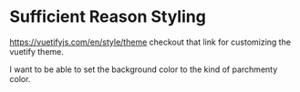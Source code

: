 # Sufficient Reason Styling

https://vuetifyjs.com/en/style/theme
checkout that link for customizing the vuetify theme. 

I want to be able to set the background color to the kind of parchmenty color. 

